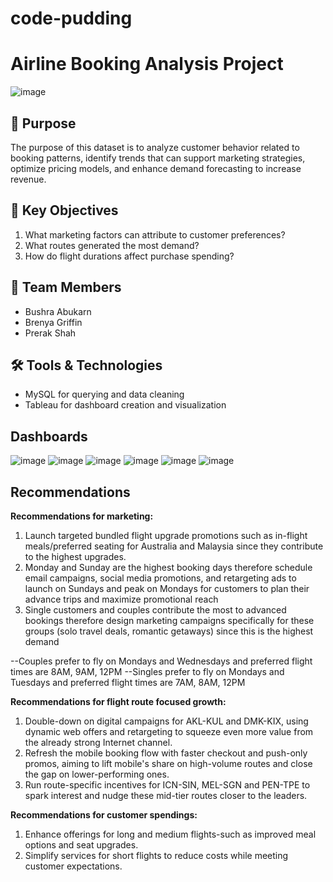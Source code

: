 # code-pudding
# Airline Booking Analysis Project

![image](https://github.com/user-attachments/assets/12d408d3-989b-42aa-9ff6-7c789bd39945)

## 📌 Purpose
The purpose of this dataset is to analyze customer behavior related to booking patterns, identify trends that can support marketing strategies, optimize pricing models, and enhance demand forecasting to increase revenue.

## 🎯 Key Objectives
1. What marketing factors can attribute to customer preferences?
2. What routes generated the most demand?
3. How do flight durations affect purchase spending?

## 👥 Team Members
- Bushra Abukarn
- Brenya Griffin
- Prerak Shah
## 🛠️ Tools & Technologies
- MySQL for querying and data cleaning
- Tableau for dashboard creation and visualization


## Dashboards 
![image](https://github.com/user-attachments/assets/97efc198-46ae-4c16-8d6f-96e4f0c23f1e)
![image](https://github.com/user-attachments/assets/c4edd438-611d-4d58-9683-7ebd85fec45e)
![image](https://github.com/user-attachments/assets/5ab83d06-48ed-4f94-ad95-932b03911aeb)
![image](https://github.com/user-attachments/assets/d4efb6a5-6c96-4a17-9ee6-7fbea839b359)
![image](https://github.com/user-attachments/assets/d44a7ea5-866b-4dee-b031-11ae9be7315b)
![image](https://github.com/user-attachments/assets/42858cb8-adc5-405b-ba5f-b5c719801acb)


## Recommendations

**Recommendations for marketing:**
1. Launch targeted bundled flight upgrade promotions such as in-flight meals/preferred seating for Australia and Malaysia since they contribute to the highest upgrades.
2. Monday and Sunday are the highest booking days therefore schedule email campaigns, social media promotions, and retargeting ads to launch on Sundays and peak on Mondays for customers to plan their advance trips and maximize promotional reach
3. Single customers and couples contribute the most to advanced bookings therefore design marketing campaigns specifically for these groups (solo travel deals, romantic getaways) since this is the highest demand

 --Couples prefer to fly on Mondays and Wednesdays and preferred flight times are 8AM, 9AM, 12PM
 --Singles prefer to fly on Mondays and Tuesdays and preferred flight times are 7AM, 8AM, 12PM

**Recommendations for flight route focused growth:**
1. Double-down on digital campaigns for AKL-KUL and DMK-KIX, using dynamic web offers and retargeting to squeeze even more value from the already strong Internet channel.
2. Refresh the mobile booking flow with faster checkout and push-only promos, aiming to lift mobile's share on high-volume routes and close the gap on lower-performing ones.
3. Run route-specific incentives for ICN-SIN, MEL-SGN and PEN-TPE to spark interest and nudge these mid-tier routes closer to the leaders.

**Recommendations for customer spendings:**
1. Enhance offerings for long and medium flights-such as improved meal options and seat upgrades.
2. Simplify services for short flights to reduce costs while meeting customer expectations.

